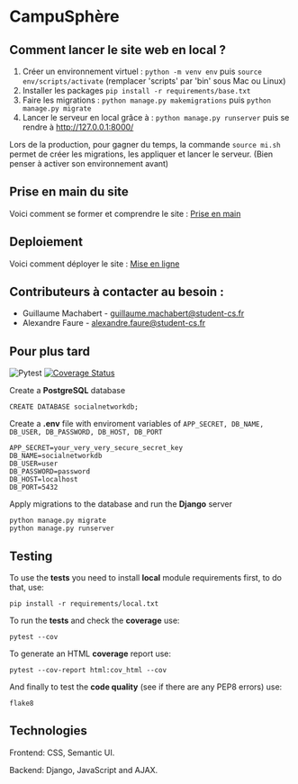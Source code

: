 # CampuSphère

## Comment lancer le site web en local ?

1) Créer un environnement virtuel : `python -m venv env` puis `source env/scripts/activate` (remplacer 'scripts' par 'bin' sous Mac ou Linux)
2) Installer les packages `pip install -r requirements/base.txt`
3) Faire les migrations : `python manage.py makemigrations` puis `python manage.py migrate`
4) Lancer le serveur en local grâce à : `python manage.py runserver`
puis se rendre à http://127.0.0.1:8000/

Lors de la production, pour gagner du temps, la commande `source mi.sh` permet de créer les migrations, les appliquer et lancer le serveur. (Bien penser à activer son environnement avant)


## Prise en main du site

Voici comment se former et comprendre le site : [Prise en main](documentation/Prise%20en%20main.md)


## Deploiement 

Voici comment déployer le site : [Mise en ligne](documentation/miseEnLigne/Deployement.md)


## Contributeurs à contacter au besoin :

 - Guillaume Machabert - guillaume.machabert@student-cs.fr
 - Alexandre Faure - alexandre.faure@student-cs.fr


## Pour plus tard

![Pytest](https://github.com/hatredholder/Social-Network/workflows/tests/badge.svg) [![Coverage Status](https://coveralls.io/repos/github/hatredholder/Social-Network/badge.svg?branch=main)](https://coveralls.io/github/hatredholder/Social-Network?branch=main)


Create a **PostgreSQL** database

```
CREATE DATABASE socialnetworkdb;
```

Create a **.env** file with enviroment variables of `APP_SECRET, DB_NAME, DB_USER, DB_PASSWORD, DB_HOST, DB_PORT`

```
APP_SECRET=your_very_very_secure_secret_key
DB_NAME=socialnetworkdb
DB_USER=user
DB_PASSWORD=password
DB_HOST=localhost
DB_PORT=5432
``` 

Apply migrations to the database and run the **Django** server 

```
python manage.py migrate 
python manage.py runserver
```  

## Testing

To use the **tests** you need to install **local** module requirements first, to do that, use:
```
pip install -r requirements/local.txt
```

To run the **tests** and check the **coverage** use:
```
pytest --cov
```

To generate an HTML **coverage** report use:
```
pytest --cov-report html:cov_html --cov
```

And finally to test the **code quality** (see if there are any PEP8 errors) use:
```
flake8
```

## Technologies

Frontend: CSS, Semantic UI.

Backend: Django, JavaScript and AJAX.

